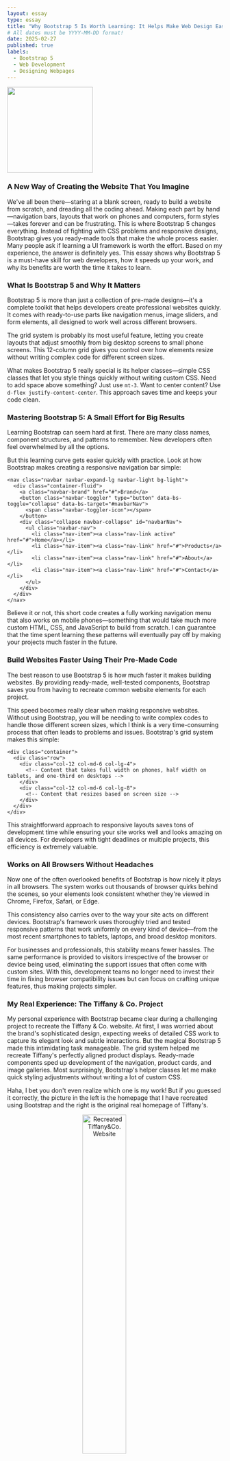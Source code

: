 ```yaml
---
layout: essay
type: essay
title: "Why Bootstrap 5 Is Worth Learning: It Helps Make Web Design Easier"
# All dates must be YYYY-MM-DD format!
date: 2025-02-27
published: true
labels:
  - Bootstrap 5
  - Web Development
  - Designing Webpages
---
```


<img width="200px" class="rounded float-start pe-4" src="../img/web-development-illustration.png">

### A New Way of Creating the Website That You Imagine

We've all been there—staring at a blank screen, ready to build a website from scratch, and dreading all the coding ahead. Making each part by hand—navigation bars, layouts that work on phones and computers, form styles—takes forever and can be frustrating. This is where Bootstrap 5 changes everything. Instead of fighting with CSS problems and responsive designs, Bootstrap gives you ready-made tools that make the whole process easier. Many people ask if learning a UI framework is worth the effort. Based on my experience, the answer is definitely yes. This essay shows why Bootstrap 5 is a must-have skill for web developers, how it speeds up your work, and why its benefits are worth the time it takes to learn.


### What Is Bootstrap 5 and Why It Matters

Bootstrap 5 is more than just a collection of pre-made designs—it's a complete toolkit that helps developers create professional websites quickly. It comes with ready-to-use parts like navigation menus, image sliders, and form elements, all designed to work well across different browsers.

The grid system is probably its most useful feature, letting you create layouts that adjust smoothly from big desktop screens to small phone screens. This 12-column grid gives you control over how elements resize without writing complex code for different screen sizes.

What makes Bootstrap 5 really special is its helper classes—simple CSS classes that let you style things quickly without writing custom CSS. Need to add space above something? Just use `mt-3`. Want to center content? Use `d-flex justify-content-center`. This approach saves time and keeps your code clean.

### Mastering Bootstrap 5: A Small Effort for Big Results

Learning Bootstrap can seem hard at first. There are many class names, component structures, and patterns to remember. New developers often feel overwhelmed by all the options.

But this learning curve gets easier quickly with practice. Look at how Bootstrap makes creating a responsive navigation bar simple:

```
<nav class="navbar navbar-expand-lg navbar-light bg-light">
  <div class="container-fluid">
    <a class="navbar-brand" href="#">Brand</a>
    <button class="navbar-toggler" type="button" data-bs-toggle="collapse" data-bs-target="#navbarNav">
      <span class="navbar-toggler-icon"></span>
    </button>
    <div class="collapse navbar-collapse" id="navbarNav">
      <ul class="navbar-nav">
        <li class="nav-item"><a class="nav-link active" href="#">Home</a></li>
        <li class="nav-item"><a class="nav-link" href="#">Products</a></li>
        <li class="nav-item"><a class="nav-link" href="#">About</a></li>
        <li class="nav-item"><a class="nav-link" href="#">Contact</a></li>
      </ul>
    </div>
  </div>
</nav>
```

Believe it or not, this short code creates a fully working navigation menu that also works on mobile phones—something that would take much more custom HTML, CSS, and JavaScript to build from scratch. I can guarantee that the time spent learning these patterns will eventually pay off by making your projects much faster in the future.



### Build Websites Faster Using Their Pre-Made Code

The best reason to use Bootstrap 5 is how much faster it makes building websites. By providing ready-made, well-tested components, Bootstrap saves you from having to recreate common website elements for each project.

This speed becomes really clear when making responsive websites. Without using Bootstrap, you will be needing to write complex codes to handle those different screen sizes, which I think is a very time-consuming process that often leads to problems and issues. 
Bootstrap's grid system makes this simple:

```
<div class="container">
  <div class="row">
    <div class="col-12 col-md-6 col-lg-4">
      <!-- Content that takes full width on phones, half width on tablets, and one-third on desktops -->
    </div>
    <div class="col-12 col-md-6 col-lg-8">
      <!-- Content that resizes based on screen size -->
    </div>
  </div>
</div>
```

This straightforward approach to responsive layouts saves tons of development time while ensuring your site works well and looks amazing on all devices. For developers with tight deadlines or multiple projects, this efficiency is extremely valuable.

### Works on All Browsers Without Headaches

Now one of the often overlooked benefits of Bootstrap is how nicely it plays in all browsers. The system works out thousands of browser quirks behind the scenes, so your elements look consistent whether they're viewed in Chrome, Firefox, Safari, or Edge.

This consistency also carries over to the way your site acts on different devices. Bootstrap's framework uses thoroughly tried and tested responsive patterns that work uniformly on every kind of device—from the most recent smartphones to tablets, laptops, and broad desktop monitors.

For businesses and professionals, this stability means fewer hassles. The same performance is provided to visitors irrespective of the browser or device being used, eliminating the support issues that often come with custom sites. With this, development teams no longer need to invest their time in fixing browser compatibility issues but can focus on crafting unique features, thus making projects simpler.

### My Real Experience: The Tiffany & Co. Project

My personal experience with Bootstrap became clear during a challenging project to recreate the Tiffany & Co. website. At first, I was worried about the brand's sophisticated design, expecting weeks of detailed CSS work to capture its elegant look and subtle interactions. But the magical Bootstrap 5 made this intimidating task manageable. The grid system helped me recreate Tiffany's perfectly aligned product displays. Ready-made components sped up development of the navigation, product cards, and image galleries. Most surprisingly, Bootstrap's helper classes let me make quick styling adjustments without writing a lot of custom CSS.

Haha, I bet you don't even realize which one is my work! 
But if you guessed it correctly, the picture in the left is the homepage that I have recreated using Bootstrap and the right is the original real homepage of Tiffany's.

<p align="center">
  <img width="45%" src="../img/Arisa's Tiffany&Co..png"  alt="Recreated Tiffany&Co. Website" style="margin-right: 50px;">
  <img width="45%" src="../img/Original Tiffany&Co..png" alt="Recreated Tiffany&Co. Website">
</p>


The project wasn't just successful because it looked good—the Bootstrap implementation worked perfectly on different screen sizes, keeping the brand's premium feel across all devices. What might have required hundreds of lines of custom CSS and extensive testing was accomplished efficiently with Bootstrap's well-designed components and helpers.  I’m actually so impressed with how closely I was able to recreate the webpage!

### Making Bootstrap Look Unique

A common criticism of Bootstrap is that websites built with it all look the same. While this may have been true for older versions, Bootstrap 5 offers many customization options that let developers create truly unique designs.

The framework now uses variables for easy theming, letting developers change default colors, fonts, spacing, and component styles. This approach keeps the framework's structural benefits while allowing complete visual customization:

```
<div class="card">
  <img src="product.jpg" class="card-img-top" alt="Product Image">
  <div class="card-body">
    <h5 class="card-title">Product Name</h5>
    <p class="card-text">This is a description of the product with all its amazing features.</p>
    <a href="#" class="btn btn-primary">Buy Now</a>
  </div>
</div>
```

This flexibility lets developers use Bootstrap's robust component library and responsive utilities while creating unique brand identities. The result combines development speed with design originality—the best of both worlds.

### Learning Faster With The Help of AI

AI coding tools have made learning Bootstrap much easier. Tools like GitHub Copilot, ChatGPT, and code generators can suggest Bootstrap patterns, complete component structures, and even generate entire layouts based on simple descriptions. These AI tools work like interactive documentation, helping developers discover Bootstrap's features through contextual suggestions rather than searching through reference guides. When facing unfamiliar components or styling challenges, developers can ask for examples and explanations from AI assistants, making the learning process much faster.

In my software development class as well, AI tools have been incredibly helpful for my Bootstrap assignments. When I'm stuck on a layout problem or can't remember a specific class name, I can quickly ask for guidance. This has been especially useful for complex assignments like recreating existing websites or building multi-page projects. Since our professor expects us to meet tight deadlines, having AI assistance helps me complete assignments on time while actually understanding the Bootstrap concepts rather than just copying code. It's like having a patient tutor available 24/7 who can explain Bootstrap concepts in different ways until I understand them.

Beyond basic code completion, I truely believe that AI tools excel at helping developers customize Bootstrap components, offering suggestions for changing default styles while maintaining responsive behavior. This collaboration between human creativity and AI assistance creates an ideal learning environment, allowing developers to master Bootstrap faster than ever before.

### Conclusion: Why Bootstrap Is Worth It

Bootstrap 5 is more than just a set of components—it’s a powerful tool that makes web development faster, keeps designs consistent across browsers, and improves workflow. While it takes some time to learn, it quickly saves time on future projects and helps create high-quality websites more efficiently.

Looking back on my Tiffany & Co. project, I can confidently say that Bootstrap 5 turned what could have been weeks of custom development into days of productive work. The framework did not only deliver speed but also reliability, since the resulting site looked great on devices and browsers.

For programmers who are wondering if they should take their time to learn Bootstrap, ask yourself this: Do you want to invest your time repeatedly breaking the same layout and style problems, or do you want to invest your time building what makes every project different? Bootstrap takes care of web development boilerplate patterns so that you can focus on the special things about your sites.

In today's age of rapid growth, Bootstrap 5 isn't just nice to have—it's a competitive advantage that gives better results sooner. That's an investment that I think is worth making, and I am so glad that I was able to discover such an amazing tool that simplifies web development and helps bring ideas to life with ease.


*This essay was reviewed using AI(ChatGPT) for grammar checking to ensure and correctness and improve readability.*
